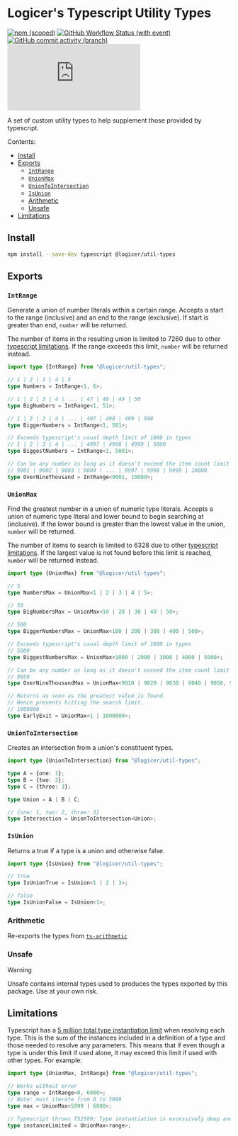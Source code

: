 # Logicer's Typescript Utility Types

[![npm (scoped)](https://img.shields.io/npm/v/%40logicer/util-types)](https://www.npmjs.com/package/@logicer/util-types)
[![GitHub Workflow Status (with event)](https://img.shields.io/github/actions/workflow/status/Logicer16/util-types/style.yml)](https://github.com/Logicer16/util-types/actions)
[![GitHub commit activity (branch)](https://img.shields.io/github/commit-activity/m/Logicer16/util-types)](https://github.com/Logicer16/util-types/graphs/contributors)
[![Type Coverage](https://img.shields.io/badge/dynamic/json.svg?label=type%20coverage&suffix=%&query=$.typeCoverage.atLeast&uri=https%3A%2F%2Fraw.githubusercontent.com%2FLogicer16%2Futil-types%2Fmain%2Fpackage.json)](https://github.com/plantain-00/type-coverage)

A set of custom utility types to help supplement those provided by typescript.

Contents:

- [Install](#install)
- [Exports](#exports)
  - [`IntRange`](#intrange)
  - [`UnionMax`](#unionmax)
  - [`UnionToIntersection`](#uniontointersection)
  - [`IsUnion`](#isunion)
  - [Arithmetic](#arithmetic)
  - [Unsafe](#unsafe)
- [Limitations](#limitations)

## Install

```sh
npm install --save-dev typescript @logicer/util-types
```

## Exports

### `IntRange`

Generate a union of number literals within a certain range. Accepts a start to the range (inclusive) and an end to the range (exclusive). If start is greater than end, `number` will be returned.

The number of items in the resulting union is limited to 7260 due to other [typescript limitations](#limitations). If the range exceeds this limit, `number` will be returned instead.

```ts
import type {IntRange} from "@logicer/util-types";

// 1 | 2 | 3 | 4 | 5
type Numbers = IntRange<1, 6>;

// 1 | 2 | 3 | 4 | ... | 47 | 48 | 49 | 50
type BigNumbers = IntRange<1, 51>;

// 1 | 2 | 3 | 4 | ... | 497 | 498 | 499 | 500
type BiggerNumbers = IntRange<1, 501>;

// Exceeds typescript's usual depth limit of 1000 in types
// 1 | 2 | 3 | 4 | ... | 4997 | 4998 | 4999 | 5000
type BiggestNumbers = IntRange<1, 5001>;

// Can be any number as long as it doesn't exceed the item count limit
// 9001 | 9002 | 9003 | 9004 | ... | 9997 | 9998 | 9999 | 10000
type OverNineThousand = IntRange<9001, 10000>;
```

### `UnionMax`

Find the greatest number in a union of numeric type literals. Accepts a union of numeric type literal and lower bound to begin searching at (inclusive). If the lower bound is greater than the lowest value in the union, `number` will be returned.

The number of items to search is limited to 6328 due to other [typescript limitations](#limitations). If the largest value is not found before this limit is reached, `number` will be returned instead.

```ts
import type {UnionMax} from "@logicer/util-types";

// 5
type NumbersMax = UnionMax<1 | 2 | 3 | 4 | 5>;

// 50
type BigNumbersMax = UnionMax<10 | 20 | 30 | 40 | 50>;

// 500
type BiggerNumbersMax = UnionMax<100 | 200 | 300 | 400 | 500>;

// Exceeds typescript's usual depth limit of 1000 in types
// 5000
type BiggestNumbersMax = UnionMax<1000 | 2000 | 3000 | 4000 | 5000>;

// Can be any number as long as it doesn't exceed the item count limit
// 9050
type OverNineThousandMax = UnionMax<9010 | 9020 | 9030 | 9040 | 9050, 9000>;

// Returns as soon as the greatest value is found.
// Hence prevents hitting the search limit.
// 1000000
type EarlyExit = UnionMax<1 | 1000000>;
```

### `UnionToIntersection`

Creates an intersection from a union's constituent types.

```ts
import type {UnionToIntersection} from "@logicer/util-types";

type A = {one: 1};
type B = {two: 2};
type C = {three: 3};

type Union = A | B | C;

// {one: 1, two: 2, three: 3}
type Intersection = UnionToIntersection<Union>;
```

### `IsUnion`

Returns a true if a type is a union and otherwise false.

```ts
import type {IsUnion} from "@logicer/util-types";

// true
type IsUnionTrue = IsUnion<1 | 2 | 3>;

// false
type IsUnionFalse = IsUnion<1>;
```

### Arithmetic

Re-exports the types from [`ts-arithmetic`](https://github.com/Logicer16/ts-arithmetic)

### Unsafe

> [!WARNING]
> Unsafe contains internal types used to produces the types exported by this package. Use at your own risk.

## Limitations

Typescript has a [5 million total type instantiation limit](https://github.com/microsoft/TypeScript/pull/32079/files) when resolving each type. This is the sum of the instances included in a definition of a type and those needed to resolve any parameters. This means that if even though a type is under this limit if used alone, it may exceed this limit if used with other types. For example:

```ts
import type {UnionMax, IntRange} from "@logicer/util-types";

// Works without error
type range = IntRange<0, 6000>;
// Note: must iterate from 0 to 5999
type max = UnionMax<5999 | 6000>;

// Typescript throws TS2589: Type instantiation is excessively deep and possibly infinite.
type instanceLimited = UnionMax<range>;
```
